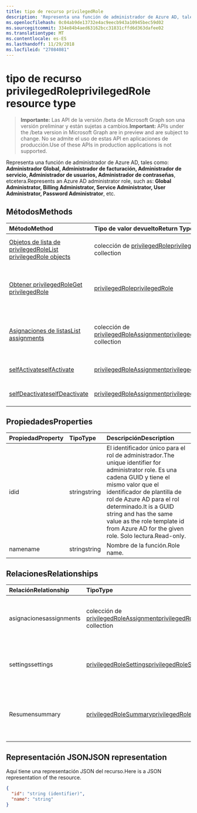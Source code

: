 ```yaml
---
title: tipo de recurso privilegedRole
description: 'Representa una función de administrador de Azure AD, tales como: **Administrador Global, Administrador de facturación, Administrador de servicio, Administrador de usuarios, Administrador de contraseñas**, etcetera.'
ms.openlocfilehash: 0c04ab9de13732e4ac9eecb943a10945bec59d02
ms.sourcegitcommit: 334e84b4aed63162bcc31831cffd6d363dafee02
ms.translationtype: MT
ms.contentlocale: es-ES
ms.lasthandoff: 11/29/2018
ms.locfileid: "27084081"
---
```

# <a name="privilegedrole-resource-type"></a><span data-ttu-id="1d1bc-103">tipo de recurso privilegedRole</span><span class="sxs-lookup"><span data-stu-id="1d1bc-103">privilegedRole resource type</span></span>

> <span data-ttu-id="1d1bc-104">**Importante:** Las API de la versión /beta de Microsoft Graph son una versión preliminar y están sujetas a cambios.</span><span class="sxs-lookup"><span data-stu-id="1d1bc-104">**Important:** APIs under the /beta version in Microsoft Graph are in preview and are subject to change.</span></span> <span data-ttu-id="1d1bc-105">No se admite el uso de estas API en aplicaciones de producción.</span><span class="sxs-lookup"><span data-stu-id="1d1bc-105">Use of these APIs in production applications is not supported.</span></span>

<span data-ttu-id="1d1bc-106">Representa una función de administrador de Azure AD, tales como: **Administrador Global, Administrador de facturación, Administrador de servicio, Administrador de usuarios, Administrador de contraseñas**, etcetera.</span><span class="sxs-lookup"><span data-stu-id="1d1bc-106">Represents an Azure AD administrator role, such as: **Global Administrator, Billing Administrator, Service Administrator, User Administrator, Password Administrator**, etc.</span></span>


## <a name="methods"></a><span data-ttu-id="1d1bc-107">Métodos</span><span class="sxs-lookup"><span data-stu-id="1d1bc-107">Methods</span></span>

| <span data-ttu-id="1d1bc-108">Método</span><span class="sxs-lookup"><span data-stu-id="1d1bc-108">Method</span></span>           | <span data-ttu-id="1d1bc-109">Tipo de valor devuelto</span><span class="sxs-lookup"><span data-stu-id="1d1bc-109">Return Type</span></span>    |<span data-ttu-id="1d1bc-110">Descripción</span><span class="sxs-lookup"><span data-stu-id="1d1bc-110">Description</span></span>|
|:---------------|:--------|:----------|
|[<span data-ttu-id="1d1bc-111">Objetos de lista de privilegedRole</span><span class="sxs-lookup"><span data-stu-id="1d1bc-111">List privilegedRole objects</span></span>](../api/privilegedrole-list.md) | <span data-ttu-id="1d1bc-112">colección de [privilegedRole](privilegedrole.md)</span><span class="sxs-lookup"><span data-stu-id="1d1bc-112">[privilegedRole](privilegedrole.md) collection</span></span>|<span data-ttu-id="1d1bc-113">Obtener la colección de privilegedRole.</span><span class="sxs-lookup"><span data-stu-id="1d1bc-113">Get the collection of privilegedRole.</span></span>|
|[<span data-ttu-id="1d1bc-114">Obtener privilegedRole</span><span class="sxs-lookup"><span data-stu-id="1d1bc-114">Get privilegedRole</span></span>](../api/privilegedrole-get.md) | [<span data-ttu-id="1d1bc-115">privilegedRole</span><span class="sxs-lookup"><span data-stu-id="1d1bc-115">privilegedRole</span></span>](privilegedrole.md) |<span data-ttu-id="1d1bc-116">Leer las propiedades y las relaciones del objeto privilegedRole.</span><span class="sxs-lookup"><span data-stu-id="1d1bc-116">Read properties and relationships of privilegedRole object.</span></span>|
|[<span data-ttu-id="1d1bc-117">Asignaciones de listas</span><span class="sxs-lookup"><span data-stu-id="1d1bc-117">List assignments</span></span>](../api/privilegedrole-list-assignments.md) |<span data-ttu-id="1d1bc-118">colección de [privilegedRoleAssignment](privilegedroleassignment.md)</span><span class="sxs-lookup"><span data-stu-id="1d1bc-118">[privilegedRoleAssignment](privilegedroleassignment.md) collection</span></span>| <span data-ttu-id="1d1bc-119">Obtener una colección de objetos de asignación para esta función.</span><span class="sxs-lookup"><span data-stu-id="1d1bc-119">Get a assignment object collection for this role.</span></span>|
|[<span data-ttu-id="1d1bc-120">selfActivate</span><span class="sxs-lookup"><span data-stu-id="1d1bc-120">selfActivate</span></span>](../api/privilegedrole-selfactivate.md)|[<span data-ttu-id="1d1bc-121">privilegedRoleAssignment</span><span class="sxs-lookup"><span data-stu-id="1d1bc-121">privilegedRoleAssignment</span></span>](privilegedroleassignment.md)|<span data-ttu-id="1d1bc-122">Activar el rol asignado.</span><span class="sxs-lookup"><span data-stu-id="1d1bc-122">Activate the assigned role.</span></span>|
|[<span data-ttu-id="1d1bc-123">selfDeactivate</span><span class="sxs-lookup"><span data-stu-id="1d1bc-123">selfDeactivate</span></span>](../api/privilegedrole-selfdeactivate.md)|[<span data-ttu-id="1d1bc-124">privilegedRoleAssignment</span><span class="sxs-lookup"><span data-stu-id="1d1bc-124">privilegedRoleAssignment</span></span>](privilegedroleassignment.md)|<span data-ttu-id="1d1bc-125">Desactivar el rol asignado.</span><span class="sxs-lookup"><span data-stu-id="1d1bc-125">Deactivate the assigned role.</span></span>|

## <a name="properties"></a><span data-ttu-id="1d1bc-126">Propiedades</span><span class="sxs-lookup"><span data-stu-id="1d1bc-126">Properties</span></span>
| <span data-ttu-id="1d1bc-127">Propiedad</span><span class="sxs-lookup"><span data-stu-id="1d1bc-127">Property</span></span>     | <span data-ttu-id="1d1bc-128">Tipo</span><span class="sxs-lookup"><span data-stu-id="1d1bc-128">Type</span></span>   |<span data-ttu-id="1d1bc-129">Descripción</span><span class="sxs-lookup"><span data-stu-id="1d1bc-129">Description</span></span>|
|:---------------|:--------|:----------|
|<span data-ttu-id="1d1bc-130">id</span><span class="sxs-lookup"><span data-stu-id="1d1bc-130">id</span></span>|<span data-ttu-id="1d1bc-131">string</span><span class="sxs-lookup"><span data-stu-id="1d1bc-131">string</span></span>|<span data-ttu-id="1d1bc-132">El identificador único para el rol de administrador.</span><span class="sxs-lookup"><span data-stu-id="1d1bc-132">The unique identifier for administrator role.</span></span> <span data-ttu-id="1d1bc-133">Es una cadena GUID y tiene el mismo valor que el identificador de plantilla de rol de Azure AD para el rol determinado.</span><span class="sxs-lookup"><span data-stu-id="1d1bc-133">It is a GUID string and has the same value as the role template id from Azure AD for the given role.</span></span> <span data-ttu-id="1d1bc-134">Solo lectura.</span><span class="sxs-lookup"><span data-stu-id="1d1bc-134">Read-only.</span></span>|
|<span data-ttu-id="1d1bc-135">name</span><span class="sxs-lookup"><span data-stu-id="1d1bc-135">name</span></span>|<span data-ttu-id="1d1bc-136">string</span><span class="sxs-lookup"><span data-stu-id="1d1bc-136">string</span></span>|<span data-ttu-id="1d1bc-137">Nombre de la función.</span><span class="sxs-lookup"><span data-stu-id="1d1bc-137">Role name.</span></span>|

## <a name="relationships"></a><span data-ttu-id="1d1bc-138">Relaciones</span><span class="sxs-lookup"><span data-stu-id="1d1bc-138">Relationships</span></span>
| <span data-ttu-id="1d1bc-139">Relación</span><span class="sxs-lookup"><span data-stu-id="1d1bc-139">Relationship</span></span> | <span data-ttu-id="1d1bc-140">Tipo</span><span class="sxs-lookup"><span data-stu-id="1d1bc-140">Type</span></span>   |<span data-ttu-id="1d1bc-141">Descripción</span><span class="sxs-lookup"><span data-stu-id="1d1bc-141">Description</span></span>|
|:---------------|:--------|:----------|
|<span data-ttu-id="1d1bc-142">asignaciones</span><span class="sxs-lookup"><span data-stu-id="1d1bc-142">assignments</span></span>|<span data-ttu-id="1d1bc-143">colección de [privilegedRoleAssignment](privilegedroleassignment.md)</span><span class="sxs-lookup"><span data-stu-id="1d1bc-143">[privilegedRoleAssignment](privilegedroleassignment.md) collection</span></span>| <span data-ttu-id="1d1bc-144">Las asignaciones de este rol.</span><span class="sxs-lookup"><span data-stu-id="1d1bc-144">The assignments for this role.</span></span> <span data-ttu-id="1d1bc-145">Solo lectura.</span><span class="sxs-lookup"><span data-stu-id="1d1bc-145">Read-only.</span></span> <span data-ttu-id="1d1bc-146">Admite valores NULL.</span><span class="sxs-lookup"><span data-stu-id="1d1bc-146">Nullable.</span></span>|
|<span data-ttu-id="1d1bc-147">settings</span><span class="sxs-lookup"><span data-stu-id="1d1bc-147">settings</span></span>|[<span data-ttu-id="1d1bc-148">privilegedRoleSettings</span><span class="sxs-lookup"><span data-stu-id="1d1bc-148">privilegedRoleSettings</span></span>](privilegedrolesettings.md)| <span data-ttu-id="1d1bc-149">La configuración de este rol.</span><span class="sxs-lookup"><span data-stu-id="1d1bc-149">The settings for this role.</span></span> <span data-ttu-id="1d1bc-150">Solo lectura.</span><span class="sxs-lookup"><span data-stu-id="1d1bc-150">Read-only.</span></span> <span data-ttu-id="1d1bc-151">Admite valores NULL.</span><span class="sxs-lookup"><span data-stu-id="1d1bc-151">Nullable.</span></span>|
|<span data-ttu-id="1d1bc-152">Resumen</span><span class="sxs-lookup"><span data-stu-id="1d1bc-152">summary</span></span>|[<span data-ttu-id="1d1bc-153">privilegedRoleSummary</span><span class="sxs-lookup"><span data-stu-id="1d1bc-153">privilegedRoleSummary</span></span>](privilegedrolesummary.md)| <span data-ttu-id="1d1bc-154">La información de resumen para este rol.</span><span class="sxs-lookup"><span data-stu-id="1d1bc-154">The summary information for this role.</span></span> <span data-ttu-id="1d1bc-155">Solo lectura.</span><span class="sxs-lookup"><span data-stu-id="1d1bc-155">Read-only.</span></span> <span data-ttu-id="1d1bc-156">Admite valores NULL.</span><span class="sxs-lookup"><span data-stu-id="1d1bc-156">Nullable.</span></span>|

## <a name="json-representation"></a><span data-ttu-id="1d1bc-157">Representación JSON</span><span class="sxs-lookup"><span data-stu-id="1d1bc-157">JSON representation</span></span>

<span data-ttu-id="1d1bc-158">Aquí tiene una representación JSON del recurso.</span><span class="sxs-lookup"><span data-stu-id="1d1bc-158">Here is a JSON representation of the resource.</span></span>

<!-- {
  "blockType": "resource",
  "optionalProperties": [

  ],
  "@odata.type": "microsoft.graph.privilegedRole"
}-->

```json
{
  "id": "string (identifier)",
  "name": "string"
}

```

<!-- uuid: 8fcb5dbc-d5aa-4681-8e31-b001d5168d79
2015-10-25 14:57:30 UTC -->
<!-- {
  "type": "#page.annotation",
  "description": "privilegedRole resource",
  "keywords": "",
  "section": "documentation",
  "tocPath": ""
}-->